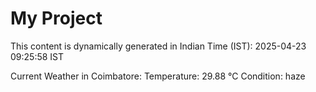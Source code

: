 # My Project

This content is dynamically generated in Indian Time (IST): 2025-04-23 09:25:58 IST


Current Weather in Coimbatore:
Temperature: 29.88 °C
Condition: haze
